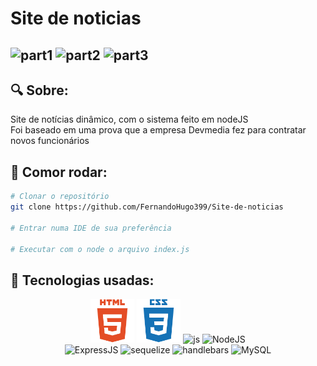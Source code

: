 # Site de noticias
![part1](https://user-images.githubusercontent.com/87580316/139319097-5689657e-7f42-4a35-ba9f-29bb316807c6.jpg)
![part2](https://user-images.githubusercontent.com/87580316/139319547-dc223672-f38d-4743-a341-1eaf12048832.jpg)
![part3](https://user-images.githubusercontent.com/87580316/139319415-86030449-1df6-465f-9ca7-0a0b2444cef7.jpg)
 ---

## :mag: Sobre: 
Site de notícias dinâmico, com o sistema feito em nodeJS
<br>
Foi baseado em uma prova que a empresa Devmedia fez para contratar novos funcionários


## 👷 Comor rodar:
```bash
# Clonar o repositório
git clone https://github.com/FernandoHugo399/Site-de-noticias

# Entrar numa IDE de sua preferência 

# Executar com o node o arquivo index.js

```



## :rocket: Tecnologias usadas:
<p align="center">
<img src="https://github.com/devicons/devicon/blob/master/icons/html5/html5-plain-wordmark.svg" alt="html5"  width="70" height="70"/>
<img src="https://github.com/devicons/devicon/blob/master/icons/css3/css3-plain-wordmark.svg" alt="css3" width="70" height="70"/>
<img src="https://cdn.jsdelivr.net/gh/devicons/devicon/icons/javascript/javascript-original.svg" alt="js" width="70" height="70"/>
<img src="https://cdn.jsdelivr.net/gh/devicons/devicon/icons/nodejs/nodejs-original.svg" alt="NodeJS" width="70" height="70"/>
<br>
<img src="https://cdn.jsdelivr.net/gh/devicons/devicon/icons/express/express-original.svg" alt="ExpressJS" width="70" height="70"/>  
<img src="https://cdn.jsdelivr.net/gh/devicons/devicon/icons/sequelize/sequelize-original.svg" alt="sequelize" width="70" height="70"/>
<img src="https://cdn.jsdelivr.net/gh/devicons/devicon/icons/handlebars/handlebars-original.svg" alt="handlebars" width="70" height="70"/>
<img src="https://cdn.jsdelivr.net/gh/devicons/devicon/icons/mysql/mysql-original.svg" alt="MySQL" width="70" height="70"/>
 
